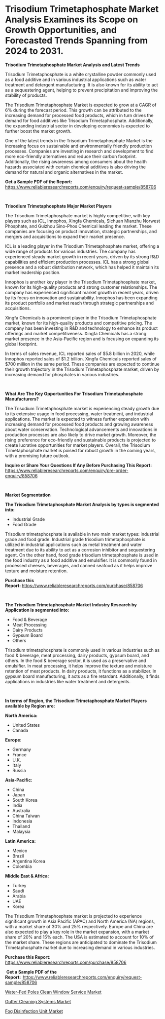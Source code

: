 <p><h1>Trisodium Trimetaphosphate Market Analysis Examines its Scope on Growth Opportunities, and Forecasted Trends Spanning from 2024 to 2031.</h1></p><p><strong>Trisodium Trimetaphosphate Market Analysis and Latest Trends</strong></p>
<p><p>Trisodium Trimetaphosphate is a white crystalline powder commonly used as a food additive and in various industrial applications such as water treatment and detergent manufacturing. It is also known for its ability to act as a sequestering agent, helping to prevent precipitation and improving the stability of products.</p><p>The Trisodium Trimetaphosphate Market is expected to grow at a CAGR of 6% during the forecast period. This growth can be attributed to the increasing demand for processed food products, which in turn drives the demand for food additives like Trisodium Trimetaphosphate. Additionally, the expanding industrial sector in developing economies is expected to further boost the market growth.</p><p>One of the latest trends in the Trisodium Trimetaphosphate Market is the increasing focus on sustainable and environmentally friendly production processes. Companies are investing in research and development to find more eco-friendly alternatives and reduce their carbon footprint. Additionally, the rising awareness among consumers about the health hazards associated with certain chemical additives is also driving the demand for natural and organic alternatives in the market.</p></p>
<p><strong>Get a Sample PDF of the Report:&nbsp;</strong> <a href="https://www.reliableresearchreports.com/enquiry/request-sample/858706">https://www.reliableresearchreports.com/enquiry/request-sample/858706</a></p>
<p>&nbsp;</p>
<p><strong>Trisodium Trimetaphosphate Major Market Players</strong></p>
<p><p>The Trisodium Trimetaphosphate market is highly competitive, with key players such as ICL, Innophos, Xingfa Chemicals, Sichuan Mianzhu Norwest Phosphate, and Guizhou Sino-Phos Chemical leading the market. These companies are focusing on product innovation, strategic partnerships, and mergers and acquisitions to expand their market presence.</p><p>ICL is a leading player in the Trisodium Trimetaphosphate market, offering a wide range of products for various industries. The company has experienced steady market growth in recent years, driven by its strong R&D capabilities and efficient production processes. ICL has a strong global presence and a robust distribution network, which has helped it maintain its market leadership position.</p><p>Innophos is another key player in the Trisodium Trimetaphosphate market, known for its high-quality products and strong customer relationships. The company has experienced significant market growth in recent years, driven by its focus on innovation and sustainability. Innophos has been expanding its product portfolio and market reach through strategic partnerships and acquisitions.</p><p>Xingfa Chemicals is a prominent player in the Trisodium Trimetaphosphate market, known for its high-quality products and competitive pricing. The company has been investing in R&D and technology to enhance its product offerings and market competitiveness. Xingfa Chemicals has a strong market presence in the Asia-Pacific region and is focusing on expanding its global footprint.</p><p>In terms of sales revenue, ICL reported sales of $5.8 billion in 2020, while Innophos reported sales of $1.2 billion. Xingfa Chemicals reported sales of $700 million in the same period. These companies are expected to continue their growth trajectory in the Trisodium Trimetaphosphate market, driven by increasing demand for phosphates in various industries.</p></p>
<p>&nbsp;</p>
<p><strong>What Are The Key Opportunities For Trisodium Trimetaphosphate Manufacturers?</strong></p>
<p><p>The Trisodium Trimetaphosphate market is experiencing steady growth due to its extensive usage in food processing, water treatment, and industrial applications. The market is expected to witness further expansion with increasing demand for processed food products and growing awareness about water conservation. Technological advancements and innovations in production processes are also likely to drive market growth. Moreover, the rising preference for eco-friendly and sustainable products is projected to create lucrative opportunities for market players. Overall, the Trisodium Trimetaphosphate market is poised for robust growth in the coming years, with a promising future outlook.</p></p>
<p><strong>Inquire or Share Your Questions If Any Before Purchasing This Report:</strong> <a href="https://www.reliableresearchreports.com/enquiry/pre-order-enquiry/858706">https://www.reliableresearchreports.com/enquiry/pre-order-enquiry/858706</a></p>
<p>&nbsp;</p>
<p><strong>Market Segmentation</strong></p>
<p><strong>The Trisodium Trimetaphosphate Market Analysis by types is segmented into:</strong></p>
<p><ul><li>Industrial Grade</li><li>Food Grade</li></ul></p>
<p><p>Trisodium trimetaphosphate is available in two main market types: industrial grade and food grade. Industrial grade trisodium trimetaphosphate is utilized in industrial applications such as metal treatment and water treatment due to its ability to act as a corrosion inhibitor and sequestering agent. On the other hand, food grade trisodium trimetaphosphate is used in the food industry as a food additive and emulsifier. It is commonly found in processed cheeses, beverages, and canned seafood as it helps improve texture and moisture retention.</p></p>
<p><strong>Purchase this Report:&nbsp;</strong><a href="https://www.reliableresearchreports.com/purchase/858706">https://www.reliableresearchreports.com/purchase/858706</a></p>
<p>&nbsp;</p>
<p><strong>The Trisodium Trimetaphosphate Market Industry Research by Application is segmented into:</strong></p>
<p><ul><li>Food & Beverage</li><li>Meat Processing</li><li>Dairy Products</li><li>Gypsum Board</li><li>Others</li></ul></p>
<p><p>Trisodium trimetaphosphate is commonly used in various industries such as food & beverage, meat processing, dairy products, gypsum board, and others. In the food & beverage sector, it is used as a preservative and emulsifier. In meat processing, it helps improve the texture and moisture retention of meat products. In dairy products, it functions as a stabilizer. In gypsum board manufacturing, it acts as a fire retardant. Additionally, it finds applications in industries like water treatment and detergents.</p></p>
<p>&nbsp;</p>
<p><strong>In terms of Region, the Trisodium Trimetaphosphate Market Players available by Region are:</strong></p>
<p>
    <p> <strong> North America: </strong>
        <ul>
            <li>United States</li>
            <li>Canada</li>
        </ul>
        </p> 
    <p> <strong> Europe: </strong>
        <ul>
            <li>Germany</li>
            <li>France</li>
            <li>U.K.</li>
            <li>Italy</li>
            <li>Russia</li>
        </ul>
        </p> 
    <p> <strong> Asia-Pacific: </strong>
        <ul>
            <li>China</li>
            <li>Japan</li>
            <li>South Korea</li>
            <li>India</li>
            <li>Australia</li>
            <li>China Taiwan</li>
            <li>Indonesia</li>
            <li>Thailand</li>
            <li>Malaysia</li>
        </ul>
        </p> 
    <p> <strong> Latin America: </strong>
        <ul>
            <li>Mexico</li>
            <li>Brazil</li>
            <li>Argentina Korea</li>
            <li>Colombia</li>
        </ul>
        </p> 
    <p> <strong> Middle East & Africa: </strong>
        <ul>
            <li>Turkey</li>
            <li>Saudi</li>
            <li>Arabia</li>
            <li>UAE</li>
            <li>Korea</li>
        </ul>
    </p>
    </p>
<p><p>The Trisodium Trimetaphosphate market is projected to experience significant growth in Asia Pacific (APAC) and North America (NA) regions, with a market share of 30% and 25% respectively. Europe and China are also expected to play a key role in the market expansion, with a market share of 20% and 15% each. The USA is estimated to account for 10% of the market share. These regions are anticipated to dominate the Trisodium Trimetaphosphate market due to increasing demand in various industries.</p></p>
<p><strong>Purchase this Report: </strong><a href="https://www.reliableresearchreports.com/purchase/858706">https://www.reliableresearchreports.com/purchase/858706</a></p>
<p>&nbsp;<strong>Get a Sample PDF of the Report:&nbsp;&nbsp;</strong><a href="https://www.reliableresearchreports.com/enquiry/request-sample/858706">https://www.reliableresearchreports.com/enquiry/request-sample/858706</a></p>
<p><strong></strong></p>
<p><p><a href="https://view.publitas.com/reportprime-1/water-fed-poles-clean-window-service-market-analysis-examines-its-scope-on-growth-opportunities-and-forecasted-trends-spanning-from-2023-to-2030/">Water-Fed Poles Clean Window Service Market</a></p><p><a href="https://view.publitas.com/reportprime-1/global-gutter-cleaning-systems-market-by-types-applications-and-major-players-with-regional-growth-rate-analysis-and-development-situation-from-2023-to-2030/">Gutter Cleaning Systems Market</a></p><p><a href="https://view.publitas.com/reportprime-1/fog-disinfection-unit-market-size-market-trends-and-growth-outlook-forecasted-for-period-from-2023-to-2030/">Fog Disinfection Unit Market</a></p></p>